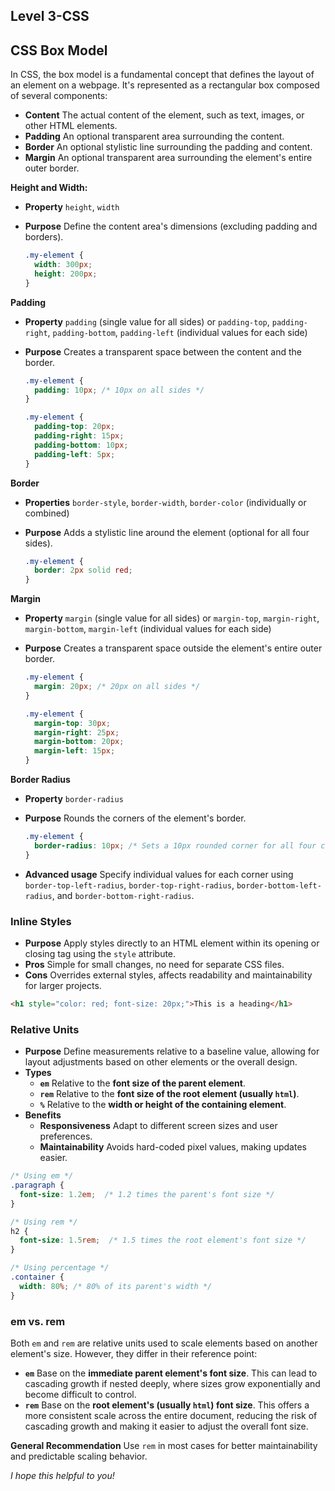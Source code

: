 ## Level 3-CSS
## CSS Box Model

In CSS, the box model is a fundamental concept that defines the layout of an element on a webpage. It's represented as a rectangular box composed of several components:

- **Content** The actual content of the element, such as text, images, or other HTML elements.
- **Padding** An optional transparent area surrounding the content.
- **Border** An optional stylistic line surrounding the padding and content.
- **Margin** An optional transparent area surrounding the element's entire outer border.

**Height and Width:**

   - **Property** `height`, `width`
   - **Purpose** Define the content area's dimensions (excluding padding and borders).

     ```css
     .my-element {
       width: 300px;
       height: 200px;
     }
     ```

**Padding**

   - **Property** `padding` (single value for all sides) or `padding-top`, `padding-right`, `padding-bottom`, `padding-left` (individual values for each side)
   - **Purpose** Creates a transparent space between the content and the border.

     ```css
     .my-element {
       padding: 10px; /* 10px on all sides */
     }
     ```


     ```css
     .my-element {
       padding-top: 20px;
       padding-right: 15px;
       padding-bottom: 10px;
       padding-left: 5px;
     }
     ```

**Border**

   - **Properties** `border-style`, `border-width`, `border-color` (individually or combined)
   - **Purpose** Adds a stylistic line around the element (optional for all four sides).

     ```css
     .my-element {
       border: 2px solid red;
     }
     ```

**Margin**

   - **Property** `margin` (single value for all sides) or `margin-top`, `margin-right`, `margin-bottom`, `margin-left` (individual values for each side)
   - **Purpose** Creates a transparent space outside the element's entire outer border.

     ```css
     .my-element {
       margin: 20px; /* 20px on all sides */
     }
     ```


     ```css
     .my-element {
       margin-top: 30px;
       margin-right: 25px;
       margin-bottom: 20px;
       margin-left: 15px;
     }
     ```

**Border Radius**

   - **Property** `border-radius`
   - **Purpose** Rounds the corners of the element's border.

     ```css
     .my-element {
       border-radius: 10px; /* Sets a 10px rounded corner for all four corners */
     }
     ```

   - **Advanced usage** Specify individual values for each corner using `border-top-left-radius`, `border-top-right-radius`, `border-bottom-left-radius`, and `border-bottom-right-radius`.


### Inline Styles

- **Purpose** Apply styles directly to an HTML element within its opening or closing tag using the `style` attribute.
- **Pros** Simple for small changes, no need for separate CSS files.
- **Cons** Overrides external styles, affects readability and maintainability for larger projects.

```html
<h1 style="color: red; font-size: 20px;">This is a heading</h1>
```

### Relative Units

- **Purpose** Define measurements relative to a baseline value, allowing for layout adjustments based on other elements or the overall design.
- **Types**
    - **`em`** Relative to the **font size of the parent element**.
    - **`rem`** Relative to the **font size of the root element (usually `html`)**.
    - **`%`** Relative to the **width or height of the containing element**.
- **Benefits**
    - **Responsiveness** Adapt to different screen sizes and user preferences.
    - **Maintainability** Avoids hard-coded pixel values, making updates easier.

```css
/* Using em */
.paragraph {
  font-size: 1.2em;  /* 1.2 times the parent's font size */
}

/* Using rem */
h2 {
  font-size: 1.5rem;  /* 1.5 times the root element's font size */
}

/* Using percentage */
.container {
  width: 80%; /* 80% of its parent's width */
}
```

### em vs. rem

Both `em` and `rem` are relative units used to scale elements based on another element's size. However, they differ in their reference point:

- **`em`** Base on the **immediate parent element's font size**. This can lead to cascading growth if nested deeply, where sizes grow exponentially and become difficult to control.
- **`rem`** Base on the **root element's (usually `html`) font size**. This offers a more consistent scale across the entire document, reducing the risk of cascading growth and making it easier to adjust the overall font size.

**General Recommendation** Use `rem` in most cases for better maintainability and predictable scaling behavior.

*I hope this helpful to you!*